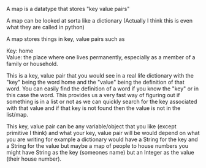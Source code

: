---
---

A map is a datatype that stores "key value pairs"

A map can be looked at sorta like a dictionary (Actually I think this is even what they are called in python)

A map stores things in key, value pairs such as 

Key: home  
Value: the place where one lives permanently, especially as a member of a family or household.

This is a key, value pair that you would see in a real life dictionary with the "key" being the word home and the "value" being the definition of that word. You can easily find the definition of a word if you know the "key" or in this case the word. This provides us a very fast way of figuring out if something is in a list or not as we can quickly search for the key associated with that value and if that key is not found then the value is not in the list/map.

This key, value pair can be any variable/object that you like (except primitive I think) and what your key, value pair will be would depend on what you are writing for example a dictionary would have a String for the key and a String for the value but maybe a map of people to house numbers you might have String as the key (someones name) but an Integer as the value (their house number).
